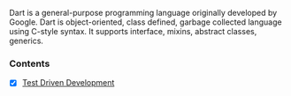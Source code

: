 Dart is a general-purpose programming language originally developed by Google. Dart is object-oriented,
class defined, garbage collected language using C-style syntax. It supports interface, mixins, abstract
classes, generics.

### Contents

- [x] [Test Driven Development](/docs/tdd.md)